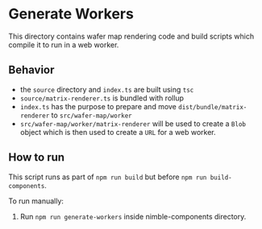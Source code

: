 # Generate Workers

This directory contains wafer map rendering code and build scripts which compile it to run in a web worker.

## Behavior

- the `source` directory and `index.ts` are built using `tsc`
- `source/matrix-renderer.ts` is bundled with rollup
- `index.ts` has the purpose to prepare and move `dist/bundle/matrix-renderer` to `src/wafer-map/worker`
- `src/wafer-map/worker/matrix-renderer` will be used to create a `Blob` object which is then used to create a `URL` for a web worker.

## How to run

This script runs as part of `npm run build` but before `npm run build-components`.

To run manually:

1. Run `npm run generate-workers` inside nimble-components directory.
